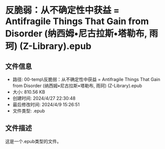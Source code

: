 ﻿# 反脆弱：从不确定性中获益 = Antifragile Things That Gain from Disorder (纳西姆•尼古拉斯•塔勒布, 雨珂) (Z-Library).epub

## 文件信息
- 路径: 00-temp\反脆弱：从不确定性中获益 = Antifragile Things That Gain from Disorder (纳西姆•尼古拉斯•塔勒布, 雨珂) (Z-Library).epub
- 大小: 810.56 KB
- 创建时间: 2024/4/27 22:30:48
- 最后修改时间: 2024/4/9 15:26:51
- 文件类型: .epub

## 文件描述
这是一个.epub类型的文件。

